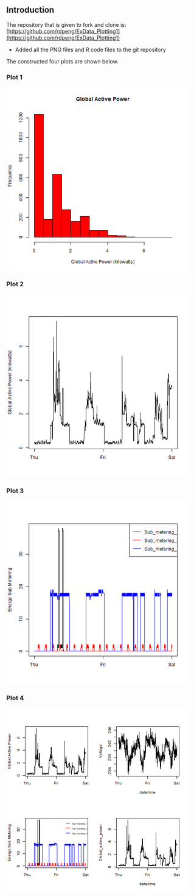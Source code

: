 ## Introduction

The repository that is given to fork and clone is:
[https://github.com/rdpeng/ExData_Plotting1](https://github.com/rdpeng/ExData_Plotting1)


* Added all the PNG files and R code files to the git repository



The constructed four plots are shown below. 


### Plot 1


![plot of plot1](plot1.png) 


### Plot 2

![plot of plot2](plot2.png) 


### Plot 3

![plot of plot3](plot3.png) 

### Plot 4

![plot of plot4](plot4.png) 

